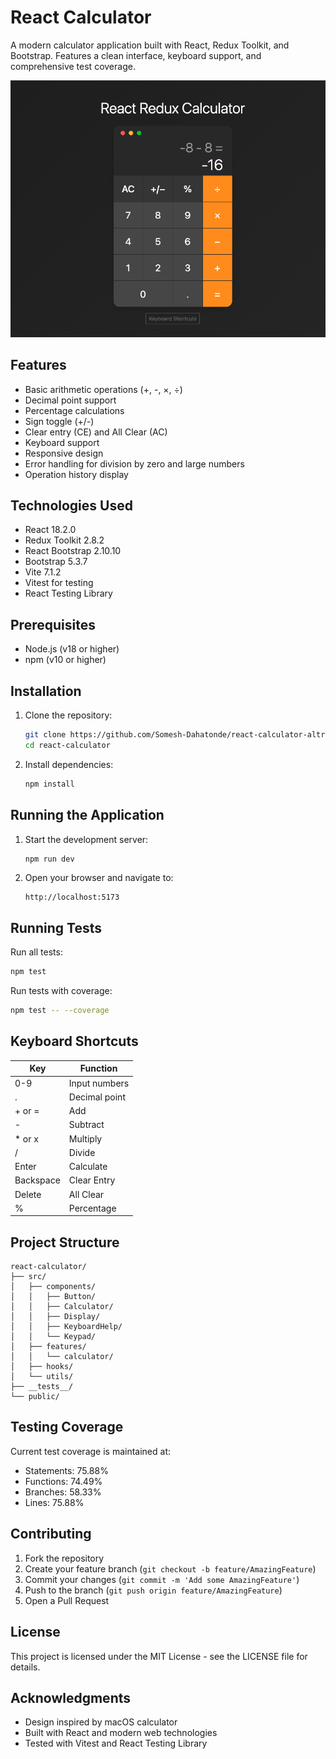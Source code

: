 # React Calculator

A modern calculator application built with React, Redux Toolkit, and Bootstrap. Features a clean interface, keyboard support, and comprehensive test coverage.

![Calculator Screenshot](docs/images/calculator-screenshot.png)

## Features

- Basic arithmetic operations (+, -, ×, ÷)
- Decimal point support
- Percentage calculations
- Sign toggle (+/-)
- Clear entry (CE) and All Clear (AC)
- Keyboard support
- Responsive design
- Error handling for division by zero and large numbers
- Operation history display

## Technologies Used

- React 18.2.0
- Redux Toolkit 2.8.2
- React Bootstrap 2.10.10
- Bootstrap 5.3.7
- Vite 7.1.2
- Vitest for testing
- React Testing Library

## Prerequisites

- Node.js (v18 or higher)
- npm (v10 or higher)

## Installation

1. Clone the repository:

   ```bash
   git clone https://github.com/Somesh-Dahatonde/react-calculator-altr.git
   cd react-calculator
   ```

2. Install dependencies:
   ```bash
   npm install
   ```

## Running the Application

1. Start the development server:

   ```bash
   npm run dev
   ```

2. Open your browser and navigate to:
   ```
   http://localhost:5173
   ```

## Running Tests

Run all tests:

```bash
npm test
```

Run tests with coverage:

```bash
npm test -- --coverage
```

## Keyboard Shortcuts

| Key       | Function      |
| --------- | ------------- |
| 0-9       | Input numbers |
| .         | Decimal point |
| + or =    | Add           |
| -         | Subtract      |
| \* or x   | Multiply      |
| /         | Divide        |
| Enter     | Calculate     |
| Backspace | Clear Entry   |
| Delete    | All Clear     |
| %         | Percentage    |

## Project Structure

```
react-calculator/
├── src/
│   ├── components/
│   │   ├── Button/
│   │   ├── Calculator/
│   │   ├── Display/
│   │   ├── KeyboardHelp/
│   │   └── Keypad/
│   ├── features/
│   │   └── calculator/
│   ├── hooks/
│   └── utils/
├── __tests__/
└── public/
```

## Testing Coverage

Current test coverage is maintained at:

- Statements: 75.88%
- Functions: 74.49%
- Branches: 58.33%
- Lines: 75.88%

## Contributing

1. Fork the repository
2. Create your feature branch (`git checkout -b feature/AmazingFeature`)
3. Commit your changes (`git commit -m 'Add some AmazingFeature'`)
4. Push to the branch (`git push origin feature/AmazingFeature`)
5. Open a Pull Request

## License

This project is licensed under the MIT License - see the LICENSE file for details.

## Acknowledgments

- Design inspired by macOS calculator
- Built with React and modern web technologies
- Tested with Vitest and React Testing Library

